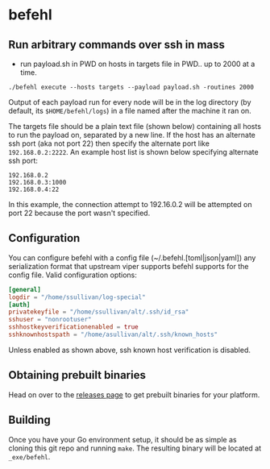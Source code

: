 # befehl
## Run arbitrary commands over ssh in mass

- run payload.sh in PWD on hosts in targets file in PWD.. up to 2000 at a time.

`./befehl execute --hosts targets --payload payload.sh -routines 2000`

Output of each payload run for every node will be in the log directory (by default, its `$HOME/befehl/logs`) in a file named after the machine it ran on.

The targets file should be a plain text file (shown below) containing all hosts to run the payload on, separated by a new line. If the host has an alternate ssh port (aka not port 22) then specify the alternate port like `192.168.0.2:2222`. An example host list is shown below specifying alternate ssh port:

```
192.168.0.2
192.168.0.3:1000
192.168.0.4:22
```

In this example, the connection attempt to 192.16.0.2 will be attempted on port 22 because the port wasn't specified.

## Configuration

You can configure befehl with a config file (~/.befehl.[toml|json|yaml]) any serialization format that upstream viper supports befehl supports for the config file. Valid configuration options:

```toml
[general]
logdir = "/home/ssullivan/log-special"
[auth]
privatekeyfile = "/home/ssullivan/alt/.ssh/id_rsa"
sshuser = "nonrootuser"
sshhostkeyverificationenabled = true
sshknownhostspath = "/home/asullivan/alt/.ssh/known_hosts"
```

Unless enabled as shown above, ssh known host verification is disabled.

## Obtaining prebuilt binaries

Head on over to the [releases page](https://github.com/sgsullivan/befehl/releases) to get prebuilt binaries for your platform.

## Building

Once you have your Go environment setup, it should be as simple as cloning this git repo and running `make`. The resulting binary will be located at `_exe/befehl`.
